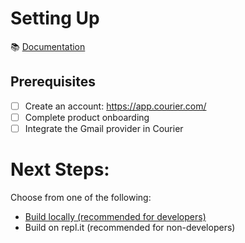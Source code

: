 # Setting Up

📚 [Documentation](https://www.courier.com/docs/guides/getting-started/nodejs/)

## Prerequisites
- [ ] Create an account: https://app.courier.com/
- [ ] Complete product onboarding
- [ ] Integrate the Gmail provider in Courier

# Next Steps:

Choose from one of the following:
* [Build locally (recommended for developers)](https://github.com/shreythecray/courier-academy/blob/main/guides/nodejs/steps/1-1.md)
* Build on repl.it (recommended for non-developers)

